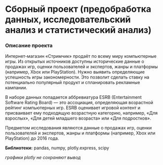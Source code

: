 # Сборный проект (предобработка данных, исследовательский анализ и статистический анализ)

### Описание проекта
Интернет-магазин «Стримчик» продаёт по всему миру компьютерные игры. Из открытых источников доступны исторические данные о продажах игр, оценки пользователей и экспертов, жанры и платформы (например, Xbox или PlayStation). Нужно выявить определяющие успешность игры закономерности. Это позволит сделать ставку на потенциально популярный продукт и спланировать рекламные кампании.

В наборе данных попадается аббревиатура ESRB (Entertainment Software Rating Board) — это ассоциация, определяющая возрастной рейтинг компьютерных игр. ESRB оценивает игровой контент и присваивает ему подходящую возрастную категорию, например, «Для взрослых», «Для детей младшего возраста» или «Для подростков».

Предметом исследования являются данные о продажах игр, оценки пользователей и экспертов, жанры и платформы (например, Xbox или PlayStation) до 2016 года.

**Библиотеки:** pandas, numpy, plotly.express, scipy

*графики plotly не сохраняют вывод*

